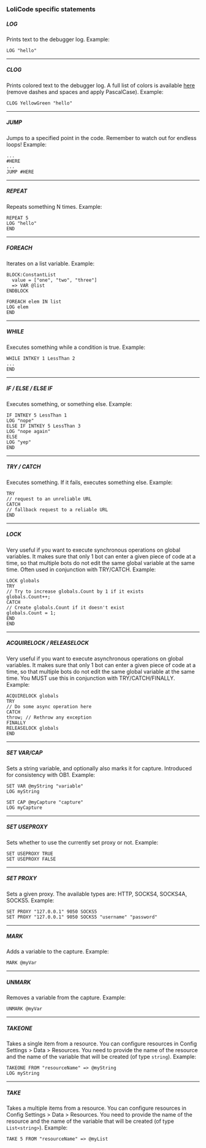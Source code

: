 ﻿### LoliCode specific statements

##### LOG
Prints text to the debugger log.
Example:
```
LOG "hello"
```
---
##### CLOG
Prints colored text to the debugger log.
A full list of colors is available [here](https://www.colorhexa.com/color-names) (remove dashes and spaces and apply PascalCase).
Example:
```
CLOG YellowGreen "hello"
```
---
##### JUMP
Jumps to a specified point in the code. Remember to watch out for endless loops!
Example:
```
...
#HERE
...
JUMP #HERE
```
---
##### REPEAT
Repeats something N times.
Example:
```
REPEAT 5
LOG "hello"
END
```
---
##### FOREACH
Iterates on a list variable.
Example:
```
BLOCK:ConstantList
  value = ["one", "two", "three"]
  => VAR @list
ENDBLOCK

FOREACH elem IN list
LOG elem
END
```
---
##### WHILE
Executes something while a condition is true.
Example:
```
WHILE INTKEY 1 LessThan 2
...
END
```
---
##### IF / ELSE / ELSE IF
Executes something, or something else.
Example:
```
IF INTKEY 5 LessThan 1
LOG "nope"
ELSE IF INTKEY 5 LessThan 3
LOG "nope again"
ELSE
LOG "yep"
END
```
---
##### TRY / CATCH
Executes something. If it fails, executes something else.
Example:
```
TRY
// request to an unreliable URL
CATCH
// fallback request to a reliable URL
END
```
---
##### LOCK
Very useful if you want to execute synchronous operations on global variables.
It makes sure that only 1 bot can enter a given piece of code at a time, so that multiple bots do not edit the same global variable at the same time.
Often used in conjunction with TRY/CATCH.
Example:
```
LOCK globals
TRY
// Try to increase globals.Count by 1 if it exists
globals.Count++;
CATCH
// Create globals.Count if it doesn't exist
globals.Count = 1;
END
END
```
---
##### ACQUIRELOCK / RELEASELOCK
Very useful if you want to execute asynchronous operations on global variables.
It makes sure that only 1 bot can enter a given piece of code at a time, so that multiple bots do not edit the same global variable at the same time.
You MUST use this in conjunction with TRY/CATCH/FINALLY.
Example:
```
ACQUIRELOCK globals
TRY
// Do some async operation here
CATCH
throw; // Rethrow any exception
FINALLY
RELEASELOCK globals
END
```
---
##### SET VAR/CAP
Sets a string variable, and optionally also marks it for capture. Introduced for consistency with OB1.
Example:
```
SET VAR @myString "variable"
LOG myString

SET CAP @myCapture "capture"
LOG myCapture
```
---
##### SET USEPROXY
Sets whether to use the currently set proxy or not.
Example:
```
SET USEPROXY TRUE
SET USEPROXY FALSE
```
---
##### SET PROXY
Sets a given proxy. The available types are: HTTP, SOCKS4, SOCKS4A, SOCKS5.
Example:
```
SET PROXY "127.0.0.1" 9050 SOCKS5
SET PROXY "127.0.0.1" 9050 SOCKS5 "username" "password"
```
---
##### MARK
Adds a variable to the capture.
Example:
```
MARK @myVar
```
---
##### UNMARK
Removes a variable from the capture.
Example:
```
UNMARK @myVar
```
---
##### TAKEONE
Takes a single item from a resource. You can configure resources in Config Settings > Data > Resources.
You need to provide the name of the resource and the name of the variable that will be created (of type `string`).
Example:
```
TAKEONE FROM "resourceName" => @myString
LOG myString
```
---
##### TAKE
Takes a multiple items from a resource. You can configure resources in Config Settings > Data > Resources.
You need to provide the name of the resource and the name of the variable that will be created (of type `List<string>`).
Example:
```
TAKE 5 FROM "resourceName" => @myList
```
